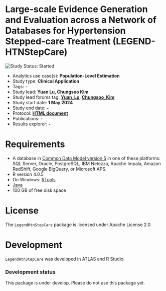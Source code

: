 Large-scale Evidence Generation and Evaluation across a Network of Databases for Hypertension Stepped-care Treatment (LEGEND-HTNStepCare)
=============================================================================

<img src="https://img.shields.io/badge/Study%20Status-Started-blue.svg" alt="Study Status: Started">

- Analytics use case(s): **Population-Level Estimation**
- Study type: **Clinical Application**
- Tags: **-**
- Study lead: **Yuan Lu, Chungsoo Kim**
- Study lead forums tag: **[Yuan_Lu](https://forums.ohdsi.org/u/yuan_lu), [Chungsoo_Kim](https://forums.ohdsi.org/u/chungsoo_kim/summary)**
- Study start date: **1 May 2024**
- Study end date: **-**
- Protocol: **[HTML document](https://ohdsi-studies.github.io/LegendHtnStepCare/Protocol.html)**
- Publications: **-**
- Results explorer: **-**

Requirements
============

- A database in [Common Data Model version 5](https://github.com/OHDSI/CommonDataModel) in one of these platforms: SQL Server, Oracle, PostgreSQL, IBM Netezza, Apache Impala, Amazon RedShift, Google BigQuery, or Microsoft APS.
- R version 4.0.5
- On Windows: [RTools](http://cran.r-project.org/bin/windows/Rtools/)
- [Java](http://java.com)
- 100 GB of free disk space

License
=======
The `LegendHtnStepCare` package is licensed under Apache License 2.0

Development
===========
`LegendHtnStepCare` was developed in ATLAS and R Studio.

### Development status

This package is under develop. Please do not use this package yet.
